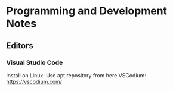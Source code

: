 Programming and Development Notes
=================================

Editors
-------

### Visual Studio Code

Install on Linux: Use apt repository from here VSCodium: https://vscodium.com/

